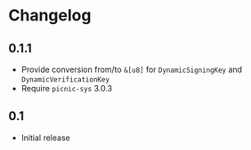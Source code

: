 # Changelog

## 0.1.1

* Provide conversion from/to `&[u8]` for `DynamicSigningKey` and `DynamicVerificationKey`
* Require `picnic-sys` 3.0.3

## 0.1

* Initial release
